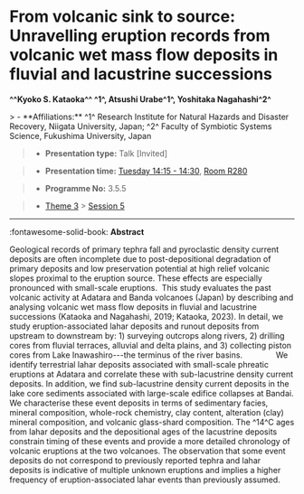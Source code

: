 # From volcanic sink to source: Unravelling eruption records from volcanic wet mass flow deposits in fluvial and lacustrine successions

**^^Kyoko S. Kataoka^^ ^1^, Atsushi Urabe^1^, Yoshitaka Nagahashi^2^**

<!-- more -->> - **Affiliations:** ^1^ Research Institute for Natural Hazards and Disaster Recovery, Niigata University, Japan; ^2^ Faculty of Symbiotic Systems Science, Fukushima University, Japan

> - **Presentation type:** Talk [Invited]

> - **Presentation time:** [Tuesday 14:15 - 14:30](../sessions_comparison.md#__tabbed_2_3), [Room R280](../maps_venue.md#__tabbed_1_1)

> - **Programme No:** 3.5.5

> - [Theme 3](../theme3.md) > [Session 5](../sessions/session-3-5.md)

--- 

:fontawesome-solid-book: **Abstract**

Geological records of primary tephra fall and pyroclastic density current deposits are often incomplete due to post-depositional degradation of primary deposits and low preservation potential at high relief volcanic slopes proximal to the eruption source. These effects are especially pronounced with small-scale eruptions.  This study evaluates the past volcanic activity at Adatara and Banda volcanoes (Japan) by describing and analysing volcanic wet mass flow deposits in fluvial and lacustrine successions (Kataoka and Nagahashi, 2019; Kataoka, 2023). In detail, we study eruption-associated lahar deposits and runout deposits from upstream to downstream by: 1) surveying outcrops along rivers, 2) drilling cores from fluvial terraces, alluvial and delta plains, and 3) collecting piston cores from Lake Inawashiro---the terminus of the river basins.
              We identify terrestrial lahar deposits associated with small-scale phreatic eruptions at Adatara and correlate these with sub-lacustrine density current deposits. In addition, we find sub-lacustrine density current deposits in the lake core sediments associated with large-scale edifice collapses at Bandai. We characterise these event deposits in terms of sedimentary facies, mineral composition, whole-rock chemistry, clay content, alteration (clay) mineral composition, and volcanic glass-shard composition. The ^14^C ages from lahar deposits and the depositional ages of the lacustrine deposits constrain timing of these events and provide a more detailed chronology of volcanic eruptions at the two volcanoes. The observation that some event deposits do not correspond to previously reported tephra and lahar deposits is indicative of multiple unknown eruptions and implies a higher frequency of eruption-associated lahar events than previously assumed.

